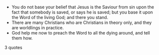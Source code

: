  - You do not base your belief that Jesus is the Saviour from sin upon the fact that somebody is saved, or says he is saved; but you base it upon the Word of the living God; and there you stand.
 - There are many Christians who are Christians in theory only, and they are worldlings in practice.
 - God help me now to preach the Word to all the dying around, and tell them how.

3 quotes